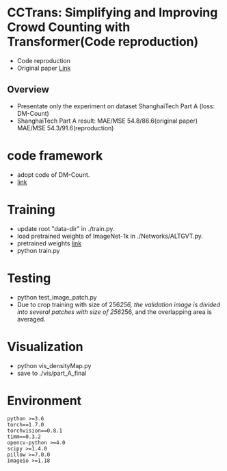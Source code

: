 # CCTrans: Simplifying and Improving Crowd Counting with Transformer(Code reproduction)
* Code reproduction
* Original paper [Link](https://arxiv.org/pdf/2103.05242.pdf)

## Overview
* Presentate only the experiment on dataset ShanghaiTech Part A (loss: DM-Count)
* ShanghaiTech Part A result:  MAE/MSE 54.8/86.6(original paper)        MAE/MSE 54.3/91.6(reproduction)

# code framework
* adopt code of DM-Count.
* [link](https://github.com/cvlab-stonybrook/DM-Count)

# Training
* update root "data-dir" in ./train.py.
* load pretrained weights of ImageNet-1k in ./Networks/ALTGVT.py.
* pretrained weights [link](https://github.com/Meituan-AutoML/Twins/alt_gvt_large.pth)
* python train.py

# Testing
* python test_image_patch.py
* Due to crop training with size of 256*256,  the validation image is divided into several patches with size of 256*256, and the overlapping area is averaged.

# Visualization
* python vis_densityMap.py
* save to ./vis/part_A_final

# Environment
	python >=3.6 
	torch==1.7.0
	torchvision==0.8.1
	timm==0.3.2
	opencv-python >=4.0
	scipy >=1.4.0
	pillow >=7.0.0
	imageio >=1.18
	


